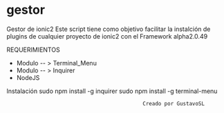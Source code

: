 # gestor
Gestor de ionic2
Este script tiene como objetivo facilitar la instalción de plugins de cualquier proyecto de ionic2 con el Framework alpha2.0.49

REQUERIMIENTOS
* Modulo -- > Terminal_Menu 
* Modulo -- > Inquirer
* NodeJS

Instalación
sudo npm install -g inquirer
sudo npm install -g terminal-menu


                                                Creado por GustavoSL
